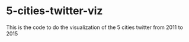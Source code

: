 # 5-cities-twitter-viz
This is the code to do the visualization of the 5 cities twitter from 2011 to 2015
